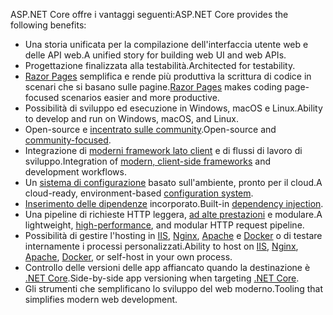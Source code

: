<span data-ttu-id="35ff3-101">ASP.NET Core offre i vantaggi seguenti:</span><span class="sxs-lookup"><span data-stu-id="35ff3-101">ASP.NET Core provides the following benefits:</span></span>

* <span data-ttu-id="35ff3-102">Una storia unificata per la compilazione dell'interfaccia utente web e delle API web.</span><span class="sxs-lookup"><span data-stu-id="35ff3-102">A unified story for building web UI and web APIs.</span></span>
* <span data-ttu-id="35ff3-103">Progettazione finalizzata alla testabilità.</span><span class="sxs-lookup"><span data-stu-id="35ff3-103">Architected for testability.</span></span>
* <span data-ttu-id="35ff3-104">[Razor Pages](xref:razor-pages/index) semplifica e rende più produttiva la scrittura di codice in scenari che si basano sulle pagine.</span><span class="sxs-lookup"><span data-stu-id="35ff3-104">[Razor Pages](xref:razor-pages/index) makes coding page-focused scenarios easier and more productive.</span></span>
* <span data-ttu-id="35ff3-105">Possibilità di sviluppo ed esecuzione in Windows, macOS e Linux.</span><span class="sxs-lookup"><span data-stu-id="35ff3-105">Ability to develop and run on Windows, macOS, and Linux.</span></span>
* <span data-ttu-id="35ff3-106">Open-source e [incentrato sulle community](https://live.asp.net/).</span><span class="sxs-lookup"><span data-stu-id="35ff3-106">Open-source and [community-focused](https://live.asp.net/).</span></span>
* <span data-ttu-id="35ff3-107">Integrazione di [moderni framework lato client](xref:client-side/index) e di flussi di lavoro di sviluppo.</span><span class="sxs-lookup"><span data-stu-id="35ff3-107">Integration of [modern, client-side frameworks](xref:client-side/index) and development workflows.</span></span>
* <span data-ttu-id="35ff3-108">Un [sistema di configurazione](xref:fundamentals/configuration/index) basato sull'ambiente, pronto per il cloud.</span><span class="sxs-lookup"><span data-stu-id="35ff3-108">A cloud-ready, environment-based [configuration system](xref:fundamentals/configuration/index).</span></span>
* <span data-ttu-id="35ff3-109">[Inserimento delle dipendenze](xref:fundamentals/dependency-injection) incorporato.</span><span class="sxs-lookup"><span data-stu-id="35ff3-109">Built-in [dependency injection](xref:fundamentals/dependency-injection).</span></span>
* <span data-ttu-id="35ff3-110">Una pipeline di richieste HTTP leggera, [ad alte prestazioni](https://github.com/aspnet/benchmarks) e modulare.</span><span class="sxs-lookup"><span data-stu-id="35ff3-110">A lightweight, [high-performance](https://github.com/aspnet/benchmarks), and modular HTTP request pipeline.</span></span>
* <span data-ttu-id="35ff3-111">Possibilità di gestire l'hosting in [IIS](xref:host-and-deploy/iis/index), [Nginx](xref:host-and-deploy/linux-nginx), [Apache](xref:host-and-deploy/linux-apache) e [Docker](xref:host-and-deploy/docker/index) o di testare internamente i processi personalizzati.</span><span class="sxs-lookup"><span data-stu-id="35ff3-111">Ability to host on [IIS](xref:host-and-deploy/iis/index), [Nginx](xref:host-and-deploy/linux-nginx), [Apache](xref:host-and-deploy/linux-apache), [Docker](xref:host-and-deploy/docker/index), or self-host in your own process.</span></span>
* <span data-ttu-id="35ff3-112">Controllo delle versioni delle app affiancato quando la destinazione è [.NET Core](/dotnet/articles/standard/choosing-core-framework-server).</span><span class="sxs-lookup"><span data-stu-id="35ff3-112">Side-by-side app versioning when targeting [.NET Core](/dotnet/articles/standard/choosing-core-framework-server).</span></span>
* <span data-ttu-id="35ff3-113">Gli strumenti che semplificano lo sviluppo del web moderno.</span><span class="sxs-lookup"><span data-stu-id="35ff3-113">Tooling that simplifies modern web development.</span></span>

